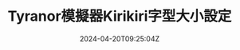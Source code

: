 ---
title: "Tyranor模擬器Kirikiri字型大小設定"
date: 2024-04-20T09:25:04Z
draft: false
description: "一種大小調節方式"
slug: "gal"
tags: ["gal", "krkr"]
series: ["實用"]
series_order: 1
---